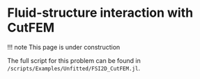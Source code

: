 # Fluid-structure interaction with CutFEM
!!! note
    This page is under construction

The full script for this problem can be found in `/scripts/Examples/Unfitted/FSI2D_CutFEM.jl`.
